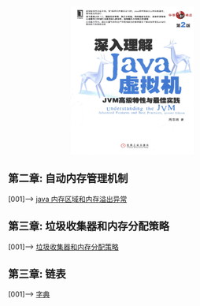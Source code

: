 <div align=center><img width="250" height="300" src="./static/java虚拟机.png"/></div>

## 第二章: 自动内存管理机制
[001]--> [ java 内存区域和内存溢出异常 ](01.内存区域和内存溢出异常.md)      
## 第三章: 垃圾收集器和内存分配策略
[001]--> [ 垃圾收集器和内存分配策略 ](02.垃圾收集器和内存分配策略.md)      
## 第三章: 链表
[001]--> [ 字典 ](03.字典.md)    